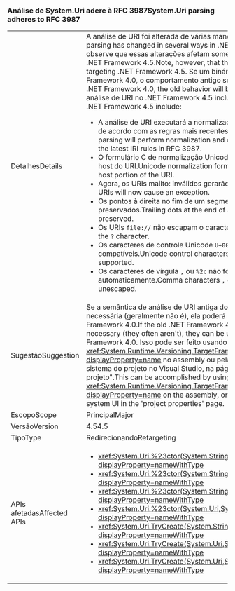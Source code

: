 ### <a name="systemuri-parsing-adheres-to-rfc-3987"></a><span data-ttu-id="34c3d-101">Análise de System.Uri adere à RFC 3987</span><span class="sxs-lookup"><span data-stu-id="34c3d-101">System.Uri parsing adheres to RFC 3987</span></span>

|   |   |
|---|---|
|<span data-ttu-id="34c3d-102">Detalhes</span><span class="sxs-lookup"><span data-stu-id="34c3d-102">Details</span></span>|<span data-ttu-id="34c3d-103">A análise de URI foi alterada de várias maneiras no .NET Framework 4.5.</span><span class="sxs-lookup"><span data-stu-id="34c3d-103">URI parsing has changed in several ways in .NET Framework 4.5.</span></span> <span data-ttu-id="34c3d-104">No entanto, observe que essas alterações afetam somente o código direcionado ao .NET Framework 4.5.</span><span class="sxs-lookup"><span data-stu-id="34c3d-104">Note, however, that these changes only affect code targeting .NET Framework 4.5.</span></span> <span data-ttu-id="34c3d-105">Se um binário for direcionado ao .NET Framework 4.0, o comportamento antigo será observado.</span><span class="sxs-lookup"><span data-stu-id="34c3d-105">If a binary targets .NET Framework 4.0, the old behavior will be observed.</span></span> <span data-ttu-id="34c3d-106">As alterações na análise de URI no .NET Framework 4.5 incluem:</span><span class="sxs-lookup"><span data-stu-id="34c3d-106">Changes to URI parsing in .NET Framework 4.5 include:</span></span><ul><li><span data-ttu-id="34c3d-107">A análise de URI executará a normalização e a verificação de caracteres de acordo com as regras mais recentes de URI na RFC 3987.</span><span class="sxs-lookup"><span data-stu-id="34c3d-107">URI parsing will perform normalization and character checking according to the latest IRI rules in RFC 3987.</span></span></li><li><span data-ttu-id="34c3d-108">O formulário C de normalização Unicode só será executado na parte de host do URI.</span><span class="sxs-lookup"><span data-stu-id="34c3d-108">Unicode normalization form C will only be performed on the host portion of the URI.</span></span></li><li><span data-ttu-id="34c3d-109">Agora, os URIs mailto: inválidos gerarão uma exceção.</span><span class="sxs-lookup"><span data-stu-id="34c3d-109">Invalid mailto: URIs will now cause an exception.</span></span></li><li><span data-ttu-id="34c3d-110">Os pontos à direita no fim de um segmento de linha agora são preservados.</span><span class="sxs-lookup"><span data-stu-id="34c3d-110">Trailing dots at the end of a path segment are now preserved.</span></span></li><li><span data-ttu-id="34c3d-111">Os URIs <code>file://</code> não escapam o caractere <code>?</code>.</span><span class="sxs-lookup"><span data-stu-id="34c3d-111"><code>file://</code> URIs do not escape the <code>?</code> character.</span></span></li><li><span data-ttu-id="34c3d-112">Os caracteres de controle Unicode <code>U+0080</code> a <code>U+009F</code> não são compatíveis.</span><span class="sxs-lookup"><span data-stu-id="34c3d-112">Unicode control characters <code>U+0080</code> through <code>U+009F</code> are not supported.</span></span></li><li><span data-ttu-id="34c3d-113">Os caracteres de vírgula <code>,</code> ou <code>%2c</code> não fogem ao escape automaticamente.</span><span class="sxs-lookup"><span data-stu-id="34c3d-113">Comma characters <code>,</code> or <code>%2c</code> are not automatically unescaped.</span></span></li></ul>|
|<span data-ttu-id="34c3d-114">Sugestão</span><span class="sxs-lookup"><span data-stu-id="34c3d-114">Suggestion</span></span>|<span data-ttu-id="34c3d-115">Se a semântica de análise de URI antiga do .NET Framework 4.0 for necessária (geralmente não é), ela poderá ser usada direcionando ao .NET Framework 4.0.</span><span class="sxs-lookup"><span data-stu-id="34c3d-115">If the old .NET Framework 4.0 URI parsing semantics are necessary (they often aren't), they can be used by targeting .NET Framework 4.0.</span></span> <span data-ttu-id="34c3d-116">Isso pode ser feito usando um <xref:System.Runtime.Versioning.TargetFrameworkAttribute?displayProperty=name> no assembly ou pela interface do usuário do sistema do projeto no Visual Studio, na página "propriedades do projeto".</span><span class="sxs-lookup"><span data-stu-id="34c3d-116">This can be accomplished by using a <xref:System.Runtime.Versioning.TargetFrameworkAttribute?displayProperty=name> on the assembly, or through Visual Studio's project system UI in the 'project properties' page.</span></span>|
|<span data-ttu-id="34c3d-117">Escopo</span><span class="sxs-lookup"><span data-stu-id="34c3d-117">Scope</span></span>|<span data-ttu-id="34c3d-118">Principal</span><span class="sxs-lookup"><span data-stu-id="34c3d-118">Major</span></span>|
|<span data-ttu-id="34c3d-119">Versão</span><span class="sxs-lookup"><span data-stu-id="34c3d-119">Version</span></span>|<span data-ttu-id="34c3d-120">4.5</span><span class="sxs-lookup"><span data-stu-id="34c3d-120">4.5</span></span>|
|<span data-ttu-id="34c3d-121">Tipo</span><span class="sxs-lookup"><span data-stu-id="34c3d-121">Type</span></span>|<span data-ttu-id="34c3d-122">Redirecionando</span><span class="sxs-lookup"><span data-stu-id="34c3d-122">Retargeting</span></span>|
|<span data-ttu-id="34c3d-123">APIs afetadas</span><span class="sxs-lookup"><span data-stu-id="34c3d-123">Affected APIs</span></span>|<ul><li><xref:System.Uri.%23ctor(System.String)?displayProperty=nameWithType></li><li><xref:System.Uri.%23ctor(System.String,System.Boolean)?displayProperty=nameWithType></li><li><xref:System.Uri.%23ctor(System.String,System.UriKind)?displayProperty=nameWithType></li><li><xref:System.Uri.%23ctor(System.Uri,System.String)?displayProperty=nameWithType></li><li><xref:System.Uri.TryCreate(System.String,System.UriKind,System.Uri@)?displayProperty=nameWithType></li><li><xref:System.Uri.TryCreate(System.Uri,System.String,System.Uri@)?displayProperty=nameWithType></li><li><xref:System.Uri.TryCreate(System.Uri,System.Uri,System.Uri@)?displayProperty=nameWithType></li></ul>|

